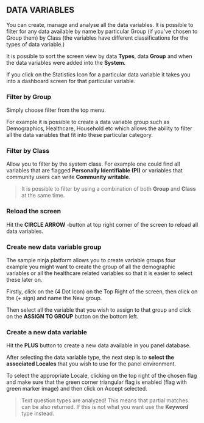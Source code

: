 ## DATA VARIABLES

You can create, manage and analyse all the data variables. It is possible to filter for any data available by name by particular Group (if you've chosen to Group them) by Class (the variables have different classifications for the types of data variable.)

It is possible to sort the screen view by data **Types**, data **Group** and when the data variables were added into the **System**.

If you click on the Statistics Icon for a particular data variable it takes you into a dashboard screen for that particular variable.

### Filter by Group

Simply choose filter from the top menu.

For example it is possible to create a data variable group such as Demographics, Healthcare, Household etc which allows the ability to filter all the data variables that fit into these particular category.

### Filter by Class

Allow you to filter by the system class. For example one could find all variables that are flagged **Personally Identifiable (PI)** or variables that community users can write **Community writable**.

> It is possible to filter by using a combination of both **Group** and **Class** at the same time.

### Reload the screen

Hit the **CIRCLE ARROW** -button at top right corner of the screen to reload all data variables.

### Create new data variable group

The sample ninja platform allows you to create variable groups four example you might want to create the group of all the demographic variables or all the healthcare related variables so that it is easier to select these later on.

Firstly, click on the (4 Dot Icon) on the Top Right of the screen, then click on the (+ sign) and name the New group.

Then select all the variable that you wish to assign to that group and click on the **ASSIGN TO GROUP** button on the bottom left.

### Create a new data variable

Hit the **PLUS** button to create a new data available in you panel database.

After selecting the data variable type, the next step is to **select the associated Locales** that you wish to use for the panel environment.

To select the appropriate Locale, clicking on the top right of the chosen flag and make sure that the green corner triangular flag is enabled (flag with green marker image) and then click on Accept selected.

> Text question types are analyzed! This means that partial matches can be also returned. If this is not what you want use the **Keyword** type instead.

